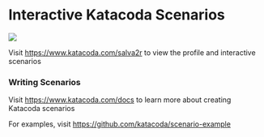 # Interactive Katacoda Scenarios

[![](http://shields.katacoda.com/katacoda/salva2r/count.svg)](https://www.katacoda.com/salva2r "Get your profile on Katacoda.com")

Visit https://www.katacoda.com/salva2r to view the profile and interactive scenarios

### Writing Scenarios
Visit https://www.katacoda.com/docs to learn more about creating Katacoda scenarios

For examples, visit https://github.com/katacoda/scenario-example
